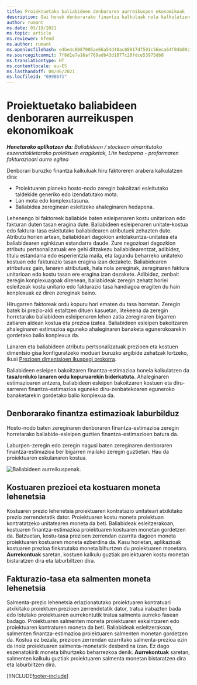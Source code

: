 ```yaml
---
title: Proiektuetako baliabideen denboraren aurreikuspen ekonomikoak
description: Gai honek denborarako finantza kalkuluak nola kalkulatzen diren jakiteko informazioa eskaintzen du.
author: rumant
ms.date: 03/19/2021
ms.topic: article
ms.reviewer: kfend
ms.author: rumant
ms.openlocfilehash: e4be4c8087005ae66a54d40ac88017df591c56eca64f04b00cf34b0e5a8a09ce
ms.sourcegitcommit: 7f8d1e7a16af769adb43d1877c28fdce53975db8
ms.translationtype: HT
ms.contentlocale: eu-ES
ms.lasthandoff: 08/06/2021
ms.locfileid: "6998671"
---
```

# <a name="financial-estimates-for-resource-time-on-projects"></a>Proiektuetako baliabideen denboraren aurreikuspen ekonomikoak

_**Honetarako aplikatzen da:** Baliabideen / stockean oinarritutako eszenatokietarako proiektuen eragiketak, Lite hedapena - proformaren fakturazioari aurre egitea_

Denborari buruzko finantza kalkuluak hiru faktoreren arabera kalkulatzen dira: 

- Proiektuaren planeko hosto-nodo zeregin bakoitzari esleitutako taldekide generiko edo izendatutako mota. 
- Lan mota edo konplexutasuna.
- Baliabidea zereginean esleitzeko ahaleginaren hedapena. 

Lehenengo bi faktoreek baliabide baten esleipenaren kostu unitarioan edo fakturan duten tasan eragina dute. Baliabideen esleipenaren unitate-kostua edo faktura-tasa esleitutako baliabidearen atributuek zehazten dute. Atributu horien artean, baliabideari dagokion antolakuntza-unitatea eta baliabidearen eginkizun estandarra daude. Zure negozioari dagozkion atributu pertsonalizatuak ere gehi ditzakezu baliabidearentzat, adibidez, titulu estandarra edo esperientzia maila, eta lagundu beharreko unitateko kostuan edo fakturazio tasan eragina izan dezakete.
Baliabidearen atributuez gain, lanaren atributuek, hala nola zereginak, zereginaren faktura unitarioan edo kostu tasan ere eragina izan dezakete. Adibidez, zenbait zeregin konplexuagoak direnean, baliabideak zeregin zehatz horiei esleitzeak kostu unitario edo fakturazio tasa handiagoa eragiten du hain konplexuak ez diren zereginak baino.   

Hirugarren faktoreak ordu kopuru hori ematen du tasa horretan. Zeregin batek bi prezio-aldi estaltzen dituen kasuetan, litekeena da zeregin horretarako baliabideen esleipenaren lehen zatia zereginaren bigarren zatiaren aldean kostua eta prezioa izatea. Baliabideen esleipen bakoitzaren ahaleginaren estimazioa eguneko ahaleginaren banaketa egunerokoarekin gordetako balio konplexua da.

Lanaren eta baliabideen atributu pertsonalizatuak prezioen eta kostuen dimentsio gisa konfiguratzeko moduari buruzko argibide zehatzak lortzeko, ikusi [Prezioen dimentsioen ikuspegi orokorra](../pricing-costing/pricing-dimensions-overview.md).

Baliabideen esleipen bakoitzaren finantza-estimazioa honela kalkulatzen da **tasa/orduko lanaren ordu kopuruarekin biderkatuta.**  Ahaleginaren estimazioaren antzera, baliabideen esleipen bakoitzaren kostuen eta diru-sarreren finantza-estimazioa eguneko diru-zenbatekoaren eguneroko banaketarekin gordetako balio konplexua da. 

## <a name="summarizing-financial-estimates-for-time"></a>Denborarako finantza estimazioak laburbilduz
Hosto-nodo baten zereginaren denboraren finantza-estimazioa zeregin horretarako baliabide-esleipen guztien finantza-estimazioen batura da.

Laburpen-zeregin edo zeregin nagusi baten zereginaren denboraren finantza-estimazioa ber bigarren mailako zeregin guztietan. Hau da proiektuaren eskulanaren kostua. 

![Baliabideen aurreikuspenak.](./media/navigation12.png)

## <a name="default-cost-price-and-cost-currency"></a>Kostuaren prezioei eta kostuaren moneta lehenetsia

Kostuaren prezio lehenetsia proiektuaren kontratazio unitateari atxikitako prezio zerrendetatik dator. Proiektuaren kostu moneta proiektuan kontratatzeko unitatearen moneta da beti. Baliabideak esleitzerakoan, kostuaren finantza-estimazioa proiektuaren kostuaren monetan gordetzen da. Batzuetan, kostu-tasa prezioen zerrendan ezarrita dagoen moneta proiektuaren kostuaren moneta ezberdina da. Kasu horietan, aplikazioak kostuaren prezioa finkatutako moneta bihurtzen du proiektuaren monetara. **Aurrekontuak** saretan, kostuen kalkulu guztiak proiektuaren kostu monetan bistaratzen dira eta laburbiltzen dira. 

## <a name="default-bill-rate-and-sales-currency"></a>Fakturazio-tasa eta salmenten moneta lehenetsia

Salmenta-prezio lehenetsia erlazionatutako proiektuaren kontratuari atxikitako proiektuen prezioen zerrendetatik dator, tratua irabazten bada edo lotutako proiektuaren aurrekontutik tratua salmenta aurreko fasean badago. Proiektuaren salmenten moneta proiektuaren eskaintzaren edo proiektuaren kontraturen moneta da beti. Baliabideak esleitzerakoan, salmenten finantza-estimazioa proiektuaren salmenten monetan gordetzen da. Kostua ez bezala, prezioen zerrendan ezarritako salmenta-prezioa ezin da inoiz proiektuaren salmenta-monetatik desberdina izan. Ez dago eszenatokirik moneta bihurtzeko beharrezkoa denik. **Aurrekontuak** saretan, salmenten kalkulu guztiak proiektuaren salmenta monetan bistaratzen dira eta laburbiltzen dira. 

[!INCLUDE[footer-include](../includes/footer-banner.md)]
